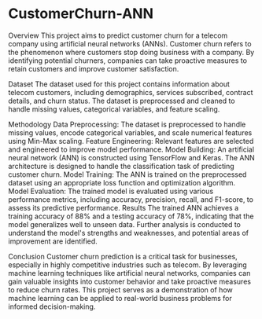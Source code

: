 ﻿# CustomerChurn-ANN
 
Overview
This project aims to predict customer churn for a telecom company using artificial neural networks (ANNs). Customer churn refers to the phenomenon where customers stop doing business with a company. By identifying potential churners, companies can take proactive measures to retain customers and improve customer satisfaction.

Dataset
The dataset used for this project contains information about telecom customers, including demographics, services subscribed, contract details, and churn status. The dataset is preprocessed and cleaned to handle missing values, categorical variables, and feature scaling.

Methodology
Data Preprocessing: The dataset is preprocessed to handle missing values, encode categorical variables, and scale numerical features using Min-Max scaling.
Feature Engineering: Relevant features are selected and engineered to improve model performance.
Model Building: An artificial neural network (ANN) is constructed using TensorFlow and Keras. The ANN architecture is designed to handle the classification task of predicting customer churn.
Model Training: The ANN is trained on the preprocessed dataset using an appropriate loss function and optimization algorithm.
Model Evaluation: The trained model is evaluated using various performance metrics, including accuracy, precision, recall, and F1-score, to assess its predictive performance.
Results
The trained ANN achieves a training accuracy of 88% and a testing accuracy of 78%, indicating that the model generalizes well to unseen data. Further analysis is conducted to understand the model's strengths and weaknesses, and potential areas of improvement are identified.

Conclusion
Customer churn prediction is a critical task for businesses, especially in highly competitive industries such as telecom. By leveraging machine learning techniques like artificial neural networks, companies can gain valuable insights into customer behavior and take proactive measures to reduce churn rates. This project serves as a demonstration of how machine learning can be applied to real-world business problems for informed decision-making.

